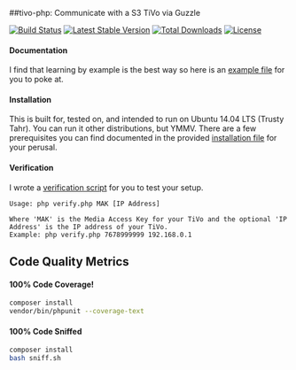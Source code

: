 ##tivo-php: Communicate with a S3 TiVo via Guzzle

[![Build Status](https://travis-ci.org/jimlind/tivo-php.png?branch=master)](https://travis-ci.org/jimlind/tivo-php)
[![Latest Stable Version](https://poser.pugx.org/jimlind/tivo-php/v/stable.svg)](https://packagist.org/packages/jimlind/tivo-php)
[![Total Downloads](https://poser.pugx.org/jimlind/tivo-php/downloads.svg)](https://packagist.org/packages/jimlind/tivo-php)
[![License](https://poser.pugx.org/jimlind/tivo-php/license.svg)](https://packagist.org/packages/jimlind/tivo-php)

#### Documentation

I find that learning by example is the best way so here is an [example file](example.php) for you to poke at.

#### Installation

This is built for, tested on, and intended to run on Ubuntu 14.04 LTS (Trusty Tahr). You can run it other distributions, but YMMV.
There are a few prerequisites you can find documented in the provided [installation file](INSTALLATION.md) for your perusal.

#### Verification

I wrote a [verification script](verify.php) for you to test your setup.
```
Usage: php verify.php MAK [IP Address]

Where 'MAK' is the Media Access Key for your TiVo and the optional 'IP Address' is the IP address of your TiVo.
Example: php verify.php 7678999999 192.168.0.1
```

## Code Quality Metrics

#### 100% Code Coverage!
```sh
composer install
vendor/bin/phpunit --coverage-text
```

#### 100% Code Sniffed
```sh
composer install
bash sniff.sh
```